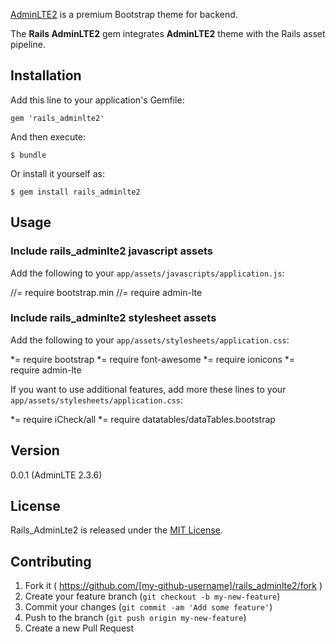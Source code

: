 [AdminLTE2](http://www.almsaeedstudio.com/) is a premium Bootstrap theme for backend.

The **Rails AdminLTE2** gem integrates **AdminLTE2** theme with the Rails asset pipeline.

## Installation

Add this line to your application's Gemfile:

    gem 'rails_adminlte2'

And then execute:

    $ bundle

Or install it yourself as:

    $ gem install rails_adminlte2

## Usage

### Include rails_adminlte2 javascript assets

Add the following to your `app/assets/javascripts/application.js`:

  //= require bootstrap.min
  //= require admin-lte
  
### Include rails_adminlte2 stylesheet assets

Add the following to your `app/assets/stylesheets/application.css`:

  *= require bootstrap
  *= require font-awesome
  *= require ionicons
  *= require admin-lte
     
If you want to use additional features, add more these lines to your `app/assets/stylesheets/application.css`:

  *= require iCheck/all
  *= require datatables/dataTables.bootstrap
     
## Version

0.0.1 (AdminLTE 2.3.6)
    
## License

Rails_AdminLte2 is released under the [MIT License](http://www.opensource.org/licenses/MIT).

## Contributing

1. Fork it ( https://github.com/[my-github-username]/rails_adminlte2/fork )
2. Create your feature branch (`git checkout -b my-new-feature`)
3. Commit your changes (`git commit -am 'Add some feature'`)
4. Push to the branch (`git push origin my-new-feature`)
5. Create a new Pull Request